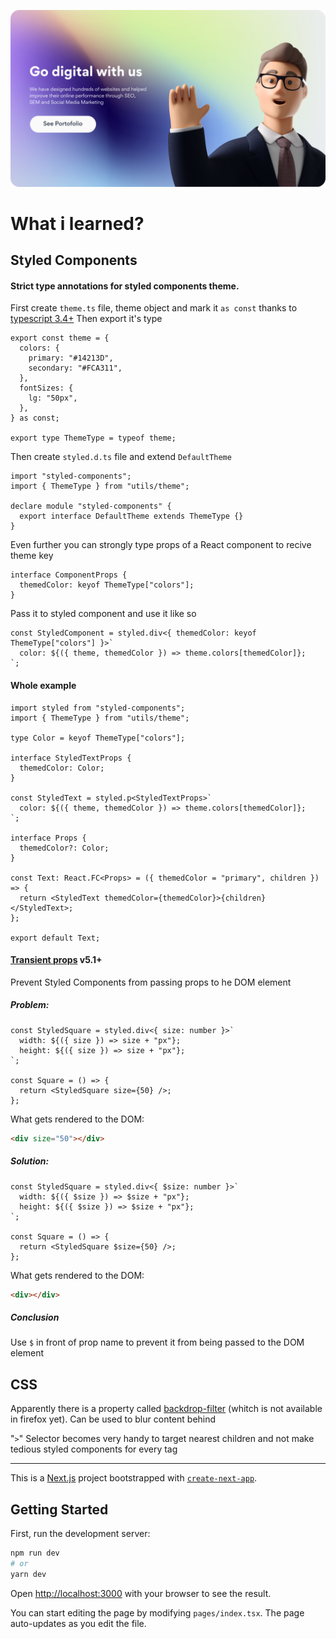 [<img src="./preview.png">](https://www.uplabs.com/posts/freebies-landing-page-agency)

# What i learned?

## Styled Components

#### Strict type annotations for styled components theme.

First create `theme.ts` file, theme object and mark it `as const` thanks to [typescript 3.4+](https://www.typescriptlang.org/docs/handbook/release-notes/typescript-3-4.html#const-assertions) Then export it's type

```tsx
export const theme = {
  colors: {
    primary: "#14213D",
    secondary: "#FCA311",
  },
  fontSizes: {
    lg: "50px",
  },
} as const;

export type ThemeType = typeof theme;
```

Then create `styled.d.ts` file and extend `DefaultTheme`

```tsx
import "styled-components";
import { ThemeType } from "utils/theme";

declare module "styled-components" {
  export interface DefaultTheme extends ThemeType {}
}
```

Even further you can strongly type props of a React component to recive theme key

```tsx
interface ComponentProps {
  themedColor: keyof ThemeType["colors"];
}
```

Pass it to styled component and use it like so

```tsx
const StyledComponent = styled.div<{ themedColor: keyof ThemeType["colors"] }>`
  color: ${({ theme, themedColor }) => theme.colors[themedColor]};
`;
```

#### Whole example

```tsx
import styled from "styled-components";
import { ThemeType } from "utils/theme";

type Color = keyof ThemeType["colors"];

interface StyledTextProps {
  themedColor: Color;
}

const StyledText = styled.p<StyledTextProps>`
  color: ${({ theme, themedColor }) => theme.colors[themedColor]};
`;

interface Props {
  themedColor?: Color;
}

const Text: React.FC<Props> = ({ themedColor = "primary", children }) => {
  return <StyledText themedColor={themedColor}>{children}</StyledText>;
};

export default Text;
```

#### [Transient props](https://styled-components.com/docs/api#transient-props) v5.1+

Prevent Styled Components from passing props to he DOM element

##### Problem:

```tsx
const StyledSquare = styled.div<{ size: number }>`
  width: ${({ size }) => size + "px"};
  height: ${({ size }) => size + "px"};
`;

const Square = () => {
  return <StyledSquare size={50} />;
};
```

What gets rendered to the DOM:

```html
<div size="50"></div>
```

##### Solution:

```tsx
const StyledSquare = styled.div<{ $size: number }>`
  width: ${({ $size }) => $size + "px"};
  height: ${({ $size }) => $size + "px"};
`;

const Square = () => {
  return <StyledSquare $size={50} />;
};
```

What gets rendered to the DOM:

```html
<div></div>
```

##### Conclusion

Use `$` in front of prop name to prevent it from being passed to the DOM element

## CSS

Apparently there is a property called [backdrop-filter](https://developer.mozilla.org/en-US/docs/Web/CSS/backdrop-filter) (whitch is not available in firefox yet). Can be used to blur content behind

"`>`" Selector becomes very handy to target nearest children and not make tedious styled components for every tag

---

This is a [Next.js](https://nextjs.org/) project bootstrapped with [`create-next-app`](https://github.com/vercel/next.js/tree/canary/packages/create-next-app).

## Getting Started

First, run the development server:

```bash
npm run dev
# or
yarn dev
```

Open [http://localhost:3000](http://localhost:3000) with your browser to see the result.

You can start editing the page by modifying `pages/index.tsx`. The page auto-updates as you edit the file.
